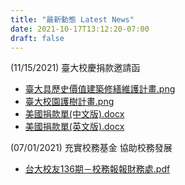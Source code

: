 ```yaml
---
title: "最新動態 Latest News"
date: 2021-10-17T13:12:20-07:00
draft: false
---
```

(11/15/2021) 臺大校慶捐款邀請函
  - [臺大具歷史價值建築修繕維護計畫.png](https://guanlinchao.github.io/latest-news/files/三折頁新版彈簧二折(第二版)-02-01.png)
  - [臺大校園護樹計畫.png](https://guanlinchao.github.io/latest-news/files/三折頁新版彈簧二折(第二版)-02-02.png)
  - [美國捐款單(中文版).docx](https://guanlinchao.github.io/latest-news/files/美國中文版捐款單.docx)
  - [美國捐款單(英文版).docx](https://guanlinchao.github.io/latest-news/files/美國捐款單(英文版).docx)

(07/01/2021) 充實校務基金 協助校務發展
- [台大校友136期－校務報報財務處.pdf](https://guanlinchao.github.io/latest-news/files/台大校友136期－校務報報財務處.pdf)
